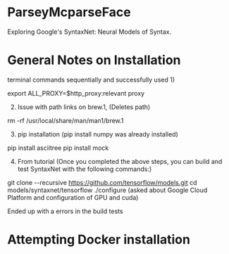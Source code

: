 # ParseyMcparseFace
Exploring Google's SyntaxNet: Neural Models of Syntax.

# General Notes on Installation

terminal commands sequentially and successfully used 
1)

export ALL_PROXY=$http_proxy:relevant proxy

2) Issue with path links on brew.1, (Deletes path)

rm -rf /usr/local/share/man/man1/brew.1

3) pip installation (pip install numpy was already installed) 

pip install asciitree
pip install mock

4) From tutorial (Once you completed the above steps, you can build and test SyntaxNet with the following commands:)

 git clone --recursive https://github.com/tensorflow/models.git
 cd models/syntaxnet/tensorflow 
 ./configure (asked about Google Cloud Platform and configuration of GPU and cuda)
 
Ended up with a errors in the build tests

# Attempting Docker installation 



 

